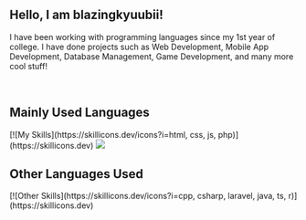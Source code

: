 <h2>Hello, I am blazingkyuubii!</h2>

<p>I have been working with programming languages since my 1st year of college. I have done projects such as Web Development, Mobile App Development, Database Management, Game Development, and many more cool stuff!</p><br>
<h2>Mainly Used Languages</h2>
[![My Skills](https://skillicons.dev/icons?i=html, css, js, php)](https://skillicons.dev)
<img src="https://skillicons.dev/icons?i=html, css, js, php" />
<h2>Other Languages Used</h2>
[![Other Skills](https://skillicons.dev/icons?i=cpp, csharp, laravel, java, ts, r)](https://skillicons.dev)
